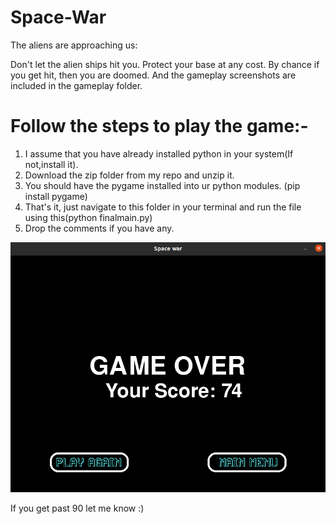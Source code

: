 # Space-War
The aliens are approaching us:

  Don't let the alien ships hit you.
  Protect your base at any cost.
  By chance if you get hit, then you are doomed.
  And the gameplay screenshots are included in the gameplay folder.
  
  
 # Follow the steps to play the game:-
  1. I assume that you have already installed python in your system(If not,install it). 
  2. Download the zip folder from my repo and unzip it.
  3. You should have the pygame installed into ur python modules.
  (pip install pygame)
  4. That's it, just navigate to this folder in your terminal and run the file using this(python finalmain.py)
  5. Drop the comments if you have any.
  
  ![alt text](https://github.com/johnsamuel21/Space-War/blob/main/gameplay/Game%20Over.png)
  
  If you get past 90 let me know :)
